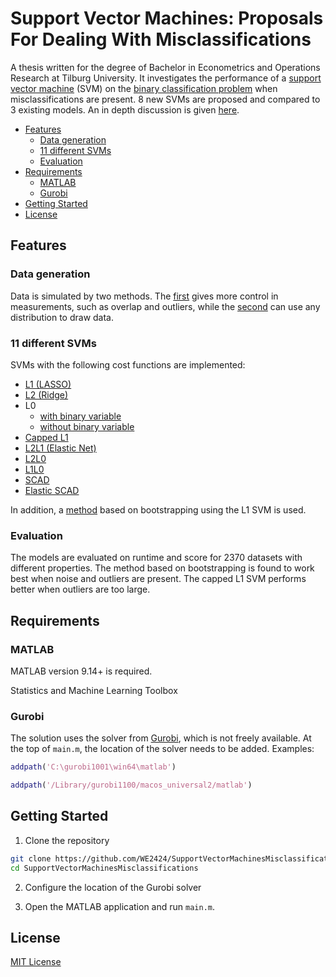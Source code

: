 # Support Vector Machines: Proposals For Dealing With Misclassifications

A thesis written for the degree of
Bachelor in Econometrics and Operations Research at
Tilburg University. It investigates the performance of a [support vector machine](https://en.wikipedia.org/wiki/Support_vector_machine) (SVM) on the [binary classification problem](https://en.wikipedia.org/wiki/Binary_classification) when misclassifications are present. 8 new SVMs are proposed and compared to 3 existing models. An in depth discussion is given [here](doc/thesis.pdf).

- [Features](#features)
  - [Data generation](#data-generation)
  - [11 different SVMs](#11-different-svms)
  - [Evaluation](#evaluation)
- [Requirements](#requirements)
  - [MATLAB](#matlab)
  - [Gurobi](#gurobi)
- [Getting Started](#getting-started)
- [License](#license)

## Features

### Data generation
Data is simulated by two methods. The [first](src/data/GetDataByMeasurements.m) gives more control in measurements, such as overlap and outliers, while the [second](src/data/GetDataByDistributions.m) can use any distribution to draw data.

### 11 different SVMs
SVMs with the following cost functions are implemented:
- [L1 (LASSO)](src/models/SvmL1.m)
- [L2 (Ridge)](src/models/SvmL2.m)
- L0
  - [with binary variable](src/models/SvmL0a.m)
  - [without binary variable](src/models/SvmL0b.m)
- [Capped L1](src/models/SvmCappedL1.m)
- [L2L1 (Elastic Net)](src/models/SvmL2L1.m)
- [L2L0](src/models/SvmL2L0.m)
- [L1L0](src/models/SvmL1L0.m)
- [SCAD](src/models/SvmScad.m)
- [Elastic SCAD](src/models/SvmElasticScad.m)
  
In addition, a [method](src/models/SvmBootstrap.m) based on bootstrapping using the L1 SVM is used. 

### Evaluation
The models are evaluated on runtime and score for 2370 datasets with different properties. The method based on bootstrapping is found to work best when noise and outliers are present. The capped L1 SVM performs better when outliers are too large.

## Requirements

### MATLAB
MATLAB version 9.14+ is required.

Statistics and Machine Learning Toolbox

### Gurobi
The solution uses the solver from [Gurobi](https://www.gurobi.com), which is not freely available. At the top of `main.m`, the location of the solver needs to be added.
Examples:
```m
addpath('C:\gurobi1001\win64\matlab')
```
```m
addpath('/Library/gurobi1100/macos_universal2/matlab')
```

## Getting Started
1. Clone the repository

```bash
git clone https://github.com/WE2424/SupportVectorMachinesMisclassifications.git
cd SupportVectorMachinesMisclassifications
```
2. Configure the location of the Gurobi solver

3. Open the MATLAB application and run `main.m`.


## License
[MIT License](LICENSE.md)